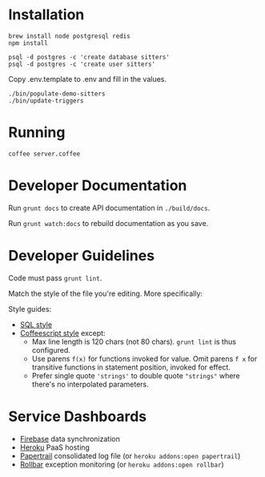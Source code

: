 # Installation

    brew install node postgresql redis
    npm install

    psql -d postgres -c 'create database sitters'
    psql -d postgres -c 'create user sitters'

Copy .env.template to .env and fill in the values.

    ./bin/populate-demo-sitters
    ./bin/update-triggers


# Running

    coffee server.coffee


# Developer Documentation

Run `grunt docs` to create API documentation in `./build/docs`.

Run `grunt watch:docs` to rebuild documentation as you save.


# Developer Guidelines

Code must pass `grunt lint`.

Match the style of the file you're editing. More specifically:

Style guides:

- [SQL style](http://www.craigkerstiens.com/2012/11/17/how-i-write-sql/)
- [Coffeescript style](https://github.com/polarmobile/coffeescript-style-guide) except:
  - Max line length is 120 chars (not 80 chars). `grunt lint` is thus configured.
  - Use parens `f(x)` for functions invoked for value. Omit parens `f x` for transitive functions in statement position, invoked for effect.
  - Prefer single quote `'strings'` to double quote `"strings"` where there's no interpolated parameters.


# Service Dashboards

- [Firebase](https://sevensitters.firebaseio.com/) data synchronization
- [Heroku](https://dashboard.heroku.com/apps/sevensitters-api/resources) PaaS hosting
- [Papertrail](https://papertrailapp.com/systems/sevensitters-api/dashboard) consolidated log file (or `heroku addons:open papertrail`)
- [Rollbar](https://rollbar.com/project/5918/) exception monitoring (or `heroku addons:open rollbar`)
